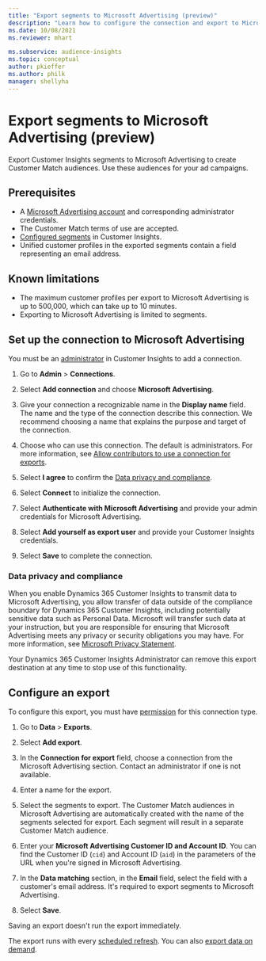 ```yaml
---
title: "Export segments to Microsoft Advertising (preview)"
description: "Learn how to configure the connection and export to Microsoft Advertising."
ms.date: 10/08/2021
ms.reviewer: mhart

ms.subservice: audience-insights
ms.topic: conceptual
author: pkieffer
ms.author: philk
manager: shellyha
---
```


# Export segments to Microsoft Advertising (preview)

Export Customer Insights segments to Microsoft Advertising to create Customer Match audiences. Use these audiences for your ad campaigns.

## Prerequisites

- A [Microsoft Advertising account](https://ads.microsoft.com/) and corresponding administrator credentials.
- The Customer Match terms of use are accepted.
- [Configured segments](segments.md) in Customer Insights.
- Unified customer profiles in the exported segments contain a field representing an email address.

## Known limitations

- The maximum customer profiles per export to Microsoft Advertising is up to 500,000, which can take up to 10 minutes.
- Exporting to Microsoft Advertising is limited to segments.

## Set up the connection to Microsoft Advertising

You must be an [administrator](permissions.md) in Customer Insights to add a connection.

1. Go to **Admin** > **Connections**.

1. Select **Add connection** and choose **Microsoft Advertising**.

1. Give your connection a recognizable name in the **Display name** field. The name and the type of the connection describe this connection. We recommend choosing a name that explains the purpose and target of the connection.

1. Choose who can use this connection. The default is administrators. For more information, see [Allow contributors to use a connection for exports](connections.md#allow-contributors-to-use-a-connection-for-exports).

1. Select **I agree** to confirm the [Data privacy and compliance](#data-privacy-and-compliance).

1. Select **Connect** to initialize the connection.

1. Select **Authenticate with Microsoft Advertising** and provide your admin credentials for Microsoft Advertising.

1. Select **Add yourself as export user** and provide your Customer Insights credentials.

1. Select **Save** to complete the connection.

### Data privacy and compliance

When you enable Dynamics 365 Customer Insights to transmit data to Microsoft Advertising, you allow transfer of data outside of the compliance boundary for Dynamics 365 Customer Insights, including potentially sensitive data such as Personal Data. Microsoft will transfer such data at your instruction, but you are responsible for ensuring that Microsoft Advertising meets any privacy or security obligations you may have. For more information, see [Microsoft Privacy Statement](https://go.microsoft.com/fwlink/?linkid=396732).

Your Dynamics 365 Customer Insights Administrator can remove this export destination at any time to stop use of this functionality.

## Configure an export

To configure this export, you must have [permission](export-destinations.md#set-up-a-new-export) for this connection type.

1. Go to **Data** > **Exports**.

1. Select **Add export**.

1. In the **Connection for export** field, choose a connection from the Microsoft Advertising section. Contact an administrator if one is not available.

1. Enter a name for the export.

1. Select the segments to export. The Customer Match audiences in Microsoft Advertising are automatically created with the name of the segments selected for export. Each segment will result in a separate Customer Match audience.

1. Enter your **Microsoft Advertising Customer ID and Account ID**. You can find the Customer ID (`cid`) and Account ID (`aid`) in the parameters of the URL when you're signed in Microsoft Advertising.

1. In the **Data matching** section, in the **Email** field, select the field with a customer's email address. It's required to export segments to Microsoft Advertising.

1. Select **Save**.

Saving an export doesn't run the export immediately.

The export runs with every [scheduled refresh](system.md#schedule-tab). You can also [export data on demand](export-destinations.md#run-exports-on-demand).
